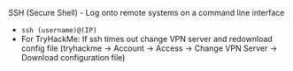 SSH (Secure Shell) -  Log onto remote systems on a command line interface
* `ssh (username)@(IP)`
* For TryHackMe: If ssh times out change VPN server and redownload config file (tryhackme -> Account -> Access -> Change VPN Server -> Download configuration file)
